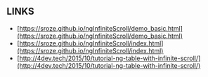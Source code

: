 ## LINKS 
* [https://sroze.github.io/ngInfiniteScroll/demo_basic.html](https://sroze.github.io/ngInfiniteScroll/demo_basic.html)
* [https://sroze.github.io/ngInfiniteScroll/index.html](https://sroze.github.io/ngInfiniteScroll/index.html)
* [http://4dev.tech/2015/10/tutorial-ng-table-with-infinite-scroll/](http://4dev.tech/2015/10/tutorial-ng-table-with-infinite-scroll/)
